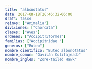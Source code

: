 ```yaml
---
title: "albonotatus"
date: 2017-08-18T20:46:32-06:00
draft: false
reinos: ["Animalia"]
divisiones: ["Chordata"]
clases: ["Aves"]
ordenes: ["Accipitriformes"]
familias: ["Accipitridae "]
generos: ["Buteo"]
nombre_cientifico: "Buteo albonotatus"
nombre_comun: "Gavilán Colifajeado"
nombre_ingles: "Zone-tailed Hawk"
---
```

